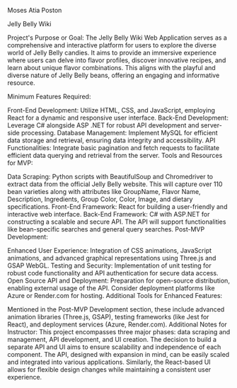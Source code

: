 Moses Atia Poston

Jelly Belly Wiki

Project's Purpose or Goal:
The Jelly Belly Wiki Web Application serves as a comprehensive and interactive platform for users to explore the diverse world of Jelly Belly candies. It aims to provide an immersive experience where users can delve into flavor profiles, discover innovative recipes, and learn about unique flavor combinations. This aligns with the playful and diverse nature of Jelly Belly beans, offering an engaging and informative resource.

Minimum Features Required:

Front-End Development: Utilize HTML, CSS, and JavaScript, employing React for a dynamic and responsive user interface.
Back-End Development: Leverage C# alongside ASP .NET for robust API development and server-side processing.
Database Management: Implement MySQL for efficient data storage and retrieval, ensuring data integrity and accessibility.
API Functionalities: Integrate basic pagination and fetch requests to facilitate efficient data querying and retrieval from the server.
Tools and Resources for MVP:

Data Scraping: Python scripts with BeautifulSoup and Chromedriver to extract data from the official Jelly Belly website. This will capture over 110 bean varieties along with attributes like GroupName, Flavor Name, Description, Ingredients, Group Color, Color, Image, and dietary specifications.
Front-End Framework: React for building a user-friendly and interactive web interface.
Back-End Framework: C# with ASP.NET for constructing a scalable and secure API. The API will support functionalities like bean-specific searches and general query searches.
Post-MVP Development:

Enhanced User Experience: Integration of CSS animations, JavaScript animations, and advanced graphical representations using Three.js and GSAP WebGL.
Testing and Security: Implementation of unit testing for robust code functionality and API authentication for secure data access.
Open Source API and Deployment: Preparation for open-source distribution, enabling external usage of the API. Consider deployment platforms like Azure or Render.com for hosting.
Additional Tools for Enhanced Features:

Mentioned in the Post-MVP Development section, these include advanced animation libraries (Three.js, GSAP), testing frameworks (like Jest for React), and deployment services (Azure, Render.com).
Additional Notes for Instructor:
This project encompasses three major phases: data scraping and management, API development, and UI creation. The decision to build a separate API and UI aims to ensure scalability and independence of each component. The API, designed with expansion in mind, can be easily scaled and integrated into various applications. Similarly, the React-based UI allows for flexible design changes while maintaining a consistent user experience.

